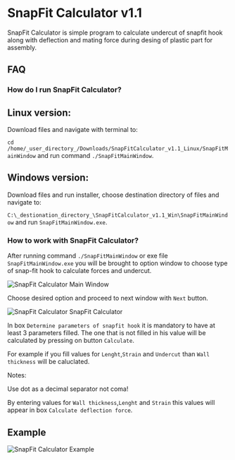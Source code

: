 SnapFit Calculator v1.1
========

SnapFit Calculator is simple program to calculate undercut
of snapfit hook along with deflection and mating force during desing of plastic part for assembly. 



FAQ
---

### How do I run SnapFit Calculator?

Linux version:
--------------
Download files and navigate with terminal to:

`cd /home/_user_directory_/Downloads/SnapFitCalculator_v1.1_Linux/SnapFitMainWindow` and run command `./SnapFitMainWindow`.

Windows version:
--------------
Download files and run installer, choose destination directory of files and navigate to:

`C:\_destionation_directory_\SnapFitCalculator_v1.1_Win\SnapFitMainWindow` and run `SnapFitMainWindow.exe`.


### How to work with SnapFit Calculator?

After running command `./SnapFitMainWindow` or exe file `SnapFitMainWindow.exe` you will be brought to option window to choose type of snap-fit hook to calculate forces and undercut.
 
![SnapFit Calculator Main Window](https://github.com/Mechanical-Python/SnapFit_Calculator/blob/master/SnapFitCalculator_v1.1/Example.png)

Choose desired option and proceed to next window with `Next` button.

![SnapFit Calculator SnapFit Calculator](https://github.com/Mechanical-Python/SnapFit_Calculator/blob/master/SnapFitCalculator_v1.1/SnapFitCalculator.png)

In box `Determine parameters of snapfit hook` it is mandatory to have at least 3 parameters filled. The one that is not filled in his value will be calculated by pressing on button `Calculate`. 

For example if you fill values for `Lenght`,`Strain` and `Undercut` than `Wall thickness` will be caluclated. 

Notes: 

Use dot as a decimal separator not coma!

By entering values for `Wall thickness`,`Lenght` and `Strain` this values will appear in box `Calculate deflection force`.

Example
-------

![SnapFit Calculator Example](https://github.com/Mechanical-Python/SnapFit_Calculator/blob/master/SnapFitCalculator_v1.1/Example.png)
